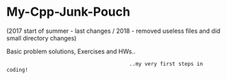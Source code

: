 # My-Cpp-Junk-Pouch 
(2017 start of summer - last changes / 2018 - removed useless files and did small directory changes)


  Basic problem solutions, Exercises and HWs..

                                            ..my very first steps in coding!
